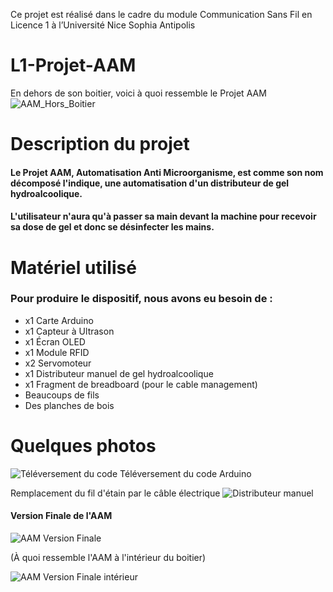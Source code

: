Ce projet est réalisé dans le cadre du module Communication Sans Fil en Licence 1 à l’Université Nice Sophia Antipolis

# L1-Projet-AAM
En dehors de son boitier, voici à quoi ressemble le Projet AAM
![AAM_Hors_Boitier](https://media.discordapp.net/attachments/980259157657661531/980261302511480843/unknown.png?width=600&height=400)

# Description du projet 

#### Le Projet AAM, Automatisation Anti Microorganisme, est comme son nom décomposé l'indique, une automatisation d'un distributeur de gel hydroalcoolique.
#### L'utilisateur n'aura qu'à passer sa main devant la machine pour recevoir sa dose de gel et donc se désinfecter les mains.


# Matériel utilisé
### Pour produire le dispositif, nous avons eu besoin de :
- x1 Carte Arduino
- x1 Capteur à Ultrason
- x1 Écran OLED 
- x1 Module RFID 
- x2 Servomoteur
- x1 Distributeur manuel de gel hydroalcoolique
- x1 Fragment de breadboard (pour le cable management)
- Beaucoups de fils
- Des planches de bois 


# Quelques photos 
![Téléversement du code](https://media.discordapp.net/attachments/980259157657661531/980486216111763526/20220524_150814.jpg?width=407&height=376)
Téléversement du code Arduino


Remplacement du fil d'étain par le câble électrique
![Distributeur manuel](https://media.discordapp.net/attachments/980259157657661531/980486216795439144/20220524_150803.jpg?width=507&height=476)

#### Version Finale de l'AAM
![AAM Version Finale](https://media.discordapp.net/attachments/980259157657661531/980490331420246066/unknown.png?width=476&height=444)

(À quoi ressemble l'AAM à l'intérieur du boitier)

![AAM Version Finale intérieur](https://media.discordapp.net/attachments/980259157657661531/980517379664642088/unknown.png?width=407&height=476)
